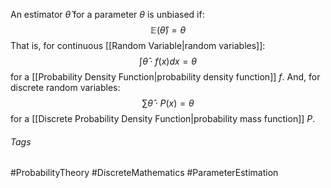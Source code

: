 An estimator $\hat{\theta}$ for a parameter $\theta$ is unbiased if:
$$
\mathbb{E}(\hat{\theta}) = \theta
$$
That is, for continuous [[Random Variable|random variables]]:
$$
\int \hat{\theta}\cdot f(x)dx = \theta
$$
for a [[Probability Density Function|probability density function]] $f$.
And, for discrete random variables:
$$
\sum \hat{\theta}\cdot P(x) = \theta
$$
for a [[Discrete Probability Density Function|probability mass function]] $P$.

###### Tags
#ProbabilityTheory #DiscreteMathematics  #ParameterEstimation